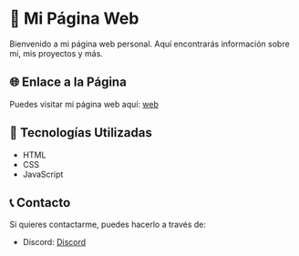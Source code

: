 # 🌟 Mi Página Web

Bienvenido a mi página web personal. Aquí encontrarás información sobre mí, mis proyectos y más.

## 🌐 Enlace a la Página

Puedes visitar mi página web aquí: [web](https://xhryzz.github.io/web/)

## 🚀 Tecnologías Utilizadas

- HTML
- CSS
- JavaScript

## 📞 Contacto

Si quieres contactarme, puedes hacerlo a través de:

- Discord: [Discord](discord://-/users/637698552360861696)

